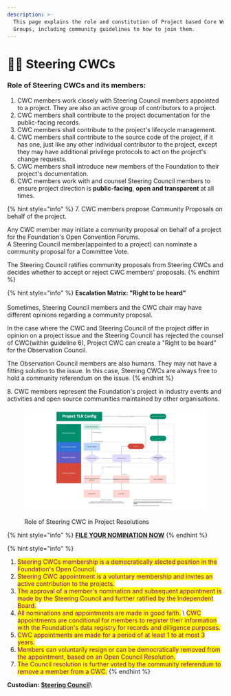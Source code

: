 ```yaml
---
description: >-
  This page explains the role and constitution of Project based Core Working
  Groups, including community guidelines to how to join them.
---
```


# 🧞‍♂️ Steering CWCs

### **Role of Steering CWCs and its members:**

1. CWC members work closely with Steering Council members appointed to a project. They are also an active group of contributors to a project. &#x20;
2. CWC members shall contribute to the project documentation for the public-facing records.
3. CWC members shall contribute to the project's lifecycle management.
4. CWC members shall contribute to the source code of the project, if it has one, just like any other individual contributor to the project, except they may have additional privilege protocols to act on the project's change requests.
5. CWC members shall introduce new members of the Foundation to their project's documentation.
6. CWC members work with and counsel Steering Council members to ensure project direction is **public-facing**, **open and transparent** at all times.

{% hint style="info" %}
7\. CWC members propose Community Proposals on behalf of the project.&#x20;

Any CWC member may initiate a community proposal on behalf of a project for the Foundation's Open Convention Forums.\
A Steering Council member(appointed to a project) can nominate a community proposal for a Committee Vote.&#x20;

The Steering Council ratifies community proposals from Steering CWCs and decides whether to accept or reject CWC members' proposals.&#x20;
{% endhint %}



{% hint style="info" %}
**Escalation Matrix: "Right to be heard"**\
\
Sometimes, Steering Council members and the CWC chair may have different opinions regarding a community proposal.

In the case where the CWC and Steering Council of the project differ in opinion on a project issue and the Steering Council has rejected the counsel of CWC(within guideline 6), Project CWC can create a "Right to be heard" for the Observation Council.&#x20;

The Observation Council members are also humans. They may not have a fitting solution to the issue. In this case, Steering CWCs are always free to hold a community referendum on the issue.&#x20;
{% endhint %}

8\. CWC members represent the Foundation's project in industry events and activities and open source communities maintained by other organisations.



<figure><img src="../../../.gitbook/assets/Project TRL (Change Request) Config Proposal.jpeg" alt=""><figcaption><p>Role of Steering CWC in Project Resolutions</p></figcaption></figure>

{% hint style="info" %}
[**FILE YOUR NOMINATION NOW**](https://govern.open-bank.net/portal/6)
{% endhint %}

{% hint style="info" %}


1. <mark style="color:purple;">Steering CWCs membership is a democratically elected position in the Foundation's Open Council.</mark>
2. <mark style="color:purple;">Steering CWC appointment is a voluntary membership and invites an active contribution to the projects.</mark>
3. <mark style="color:purple;">The approval of a member's nomination and subsequent appointment is made by the Steering Council and further ratified by the Independent Board.</mark> &#x20;
4. <mark style="color:purple;">All nominations and appointments are made in good faith.</mark> \ <mark style="color:purple;">CWC appointments are conditional for members to register their information with the Foundation's data registry for records and dilligence purposes.</mark>
5. <mark style="color:purple;">CWC appointments are made for a period of at least 1 to at most 3 years.</mark>&#x20;
6. <mark style="color:purple;">Members can voluntarily resign or can be democratically removed from the appointment, based on an Open Council Resolution.</mark>&#x20;
7. <mark style="color:purple;">The Council resolution is further voted by the community referendum to remove a member from a CWC.</mark>
{% endhint %}

**Custodian:** [**Steering Council**](../)\
